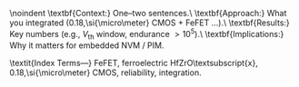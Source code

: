 \noindent
\textbf{Context:} One–two sentences.\\
\textbf{Approach:} What you integrated (0.18\,\si{\micro\meter} CMOS + FeFET ...).\\
\textbf{Results:} Key numbers (e.g., ${V}_{\mathrm{th}}$ window, endurance $>10^5$).\\
\textbf{Implications:} Why it matters for embedded NVM / PIM.

\textit{Index Terms—} FeFET, ferroelectric HfZrO\textsubscript{x}, 0.18\,\si{\micro\meter} CMOS, reliability, integration.
